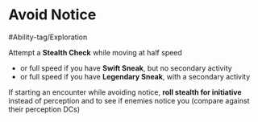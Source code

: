 # Avoid Notice

#Ability-tag/Exploration

Attempt a **Stealth Check** while moving at half speed 
* or full speed if you have **Swift Sneak**, but no secondary activity
* or full speed if you have **Legendary Sneak**, with a secondary activity

If starting an encounter while avoiding notice, **roll stealth for initiative** instead of perception and to see if enemies notice you (compare against their perception DCs)